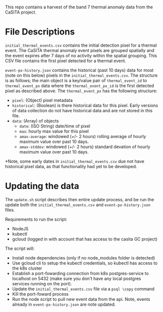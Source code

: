 This repo contains a harvest of the band 7 thermal anomaly data from the CaSITA project. 

# File Descriptions

`initial_thermal_events.csv` contains the initial detection pixel for a thermal event. The CaSITA thermal anomaly event pixels are grouped spatially and the event expires after 7 days of no activity within the spatial grouping. This CSV file contains the first pixel detected for a thermal event.

`event-px-history.json` contains the historical (past 10 days) data for most (note on this below) pixels in the `initial_thermal_events.csv`.  The structure is as follows; the main object is a key/value pair of `thermal_event_id` to `thermal_event_px` data where the `thermal_event_px_id` is the first detected pixel as described above.  The `thermal_event_px` has the following structure:

 - `pixel`: (Object) pixel metadata
 - `historical`: (Boolean) is there historical data for this pixel. Early versions of data collection do not have historical data and are not stored in this file.
 - `data`: (Array) of objects
   - `date`: (ISO String) date/time of pixel
   - `max`: hourly max value for this pixel
   - `amax-average`: windowed (+/- 2 hours) rolling average of hourly maximum value over past 10 days.
   - `amax-stddev`: windowed (+/- 2 hours) standard devation of hourly maximum value over past 10 days.

*Note, some early dates in `initial_thermal_events.csv` due not have historical pixel data, as that functionality had yet to be developed.

# Updating the data

The `update.sh` script describes then entire update process, and be run the  update both the `initial_thermal_events.csv` and `event-px-history.json` files.

Requirements to run the script:
 - NodeJS
 - kubectl
 - gcloud (logged in with account that has access to the casita GC project)

The script will:
  - Install node dependencies (only if no node_modules folder is detected)
  - Use gcloud cli to setup the kubectl credentials, so kubectl has access to the k8s cluster
  - Establish a port-fowarding connection from k8s postgres-service to localhost on 5432 (make sure you don't have any local postgres services running on the port).
  - Update the `initial_thermal_events.csv` file via a `psql \copy` command
  - Kill the port-foward process
  - Run the node script to pull new event data from the api.  Note, events already in `event-px-history.json` are note updated.